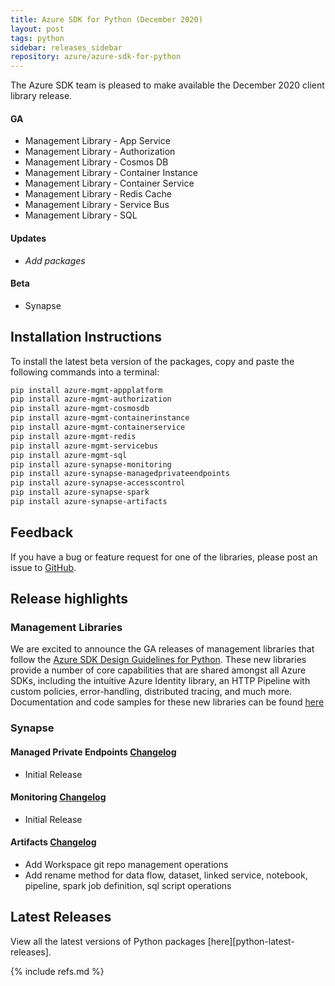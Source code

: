 ```yaml
---
title: Azure SDK for Python (December 2020)
layout: post
tags: python
sidebar: releases_sidebar
repository: azure/azure-sdk-for-python
---
```


The Azure SDK team is pleased to make available the December 2020 client library release.

#### GA

- Management Library - App Service
- Management Library - Authorization
- Management Library - Cosmos DB
- Management Library - Container Instance
- Management Library - Container Service
- Management Library - Redis Cache
- Management Library - Service Bus
- Management Library - SQL

#### Updates

- _Add packages_

#### Beta

- Synapse

## Installation Instructions

To install the latest beta version of the packages, copy and paste the following commands into a terminal:

```bash
pip install azure-mgmt-appplatform
pip install azure-mgmt-authorization
pip install azure-mgmt-cosmosdb
pip install azure-mgmt-containerinstance
pip install azure-mgmt-containerservice
pip install azure-mgmt-redis
pip install azure-mgmt-servicebus
pip install azure-mgmt-sql
pip install azure-synapse-monitoring
pip install azure-synapse-managedprivateendpoints
pip install azure-synapse-accesscontrol
pip install azure-synapse-spark
pip install azure-synapse-artifacts
```

## Feedback

If you have a bug or feature request for one of the libraries, please post an issue to [GitHub](https://github.com/azure/azure-sdk-for-python/issues).

## Release highlights

### Management Libraries
We are excited to announce the GA releases of management libraries that follow the [Azure SDK Design Guidelines for Python](https://azure.github.io/azure-sdk/python/guidelines/). These new libraries provide a number of core capabilities that are shared amongst all Azure SDKs, including the intuitive Azure Identity library, an HTTP Pipeline with custom policies, error-handling, distributed tracing, and much more. Documentation and code samples for these new libraries can be found [here](http://aka.ms/azsdk/python/mgmt)

### Synapse

#### Managed Private Endpoints [Changelog](https://github.com/Azure/azure-sdk-for-python/blob/main/sdk/synapse/azure-synapse-managedprivateendpoints/CHANGELOG.md)

- Initial Release

#### Monitoring [Changelog](https://github.com/Azure/azure-sdk-for-python/blob/main/sdk/synapse/azure-synapse-monitoring/CHANGELOG.md)

- Initial Release

#### Artifacts [Changelog](https://github.com/Azure/azure-sdk-for-python/blob/main/sdk/synapse/azure-synapse-artifacts/CHANGELOG.md)

- Add Workspace git repo management operations
- Add rename method for data flow, dataset, linked service, notebook, pipeline, spark job definition, sql script operations

## Latest Releases

View all the latest versions of Python packages [here][python-latest-releases].

{% include refs.md %}
